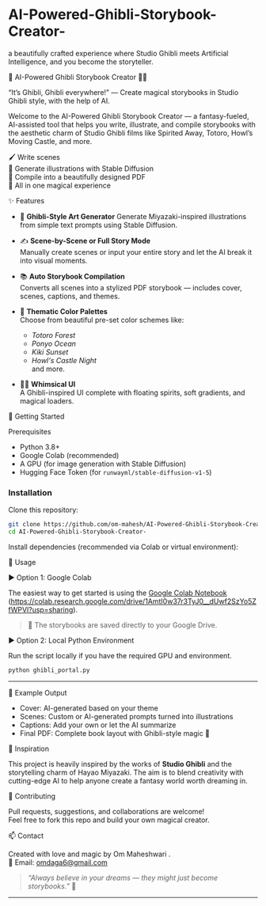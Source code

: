 # AI-Powered-Ghibli-Storybook-Creator-
 a beautifully crafted experience where Studio Ghibli meets Artificial Intelligence, and you become the storyteller.
 
🌸 AI-Powered Ghibli Storybook Creator 🏯✨

 “It’s Ghibli, Ghibli everywhere!” — Create magical storybooks in Studio Ghibli style, with the help of AI.

Welcome to the AI-Powered Ghibli Storybook Creator — a fantasy-fueled, AI-assisted tool that helps you write, illustrate, and compile storybooks with the aesthetic charm of Studio Ghibli films like Spirited Away, Totoro, Howl’s Moving Castle, and more.

🖌️ Write scenes  
🎨 Generate illustrations with Stable Diffusion  
📖 Compile into a beautifully designed PDF  
🌟 All in one magical experience


✨ Features

- 🎨 **Ghibli-Style Art Generator**
  Generate Miyazaki-inspired illustrations from simple text prompts using Stable Diffusion.

- ✍️ **Scene-by-Scene or Full Story Mode**  
  Manually create scenes or input your entire story and let the AI break it into visual moments.

- 📚 **Auto Storybook Compilation**  
  Converts all scenes into a stylized PDF storybook — includes cover, scenes, captions, and themes.

- 🌈 **Thematic Color Palettes**  
  Choose from beautiful pre-set color schemes like:
  - *Totoro Forest*
  - *Ponyo Ocean*
  - *Kiki Sunset*
  - *Howl's Castle Night*  
  and more.

- 🧙‍♀️ **Whimsical UI**  
  A Ghibli-inspired UI complete with floating spirits, soft gradients, and magical loaders.


🚀 Getting Started

 Prerequisites

- Python 3.8+
- Google Colab (recommended)
- A GPU (for image generation with Stable Diffusion)
- Hugging Face Token (for `runwayml/stable-diffusion-v1-5`)

### Installation

Clone this repository:

```bash
git clone https://github.com/om-mahesh/AI-Powered-Ghibli-Storybook-Creator-
cd AI-Powered-Ghibli-Storybook-Creator-
```

Install dependencies (recommended via Colab or virtual environment):

🧾 Usage

▶️ Option 1: Google Colab

The easiest way to get started is using the [Google Colab Notebook](#) (https://colab.research.google.com/drive/1AmtI0w37r3TyJ0__dUwf2SzYo5ZfWPVl?usp=sharing).

> 📂 The storybooks are saved directly to your Google Drive.
 
 ▶️ Option 2: Local Python Environment

Run the script locally if you have the required GPU and environment.

```bash
python ghibli_portal.py
```

---
 📘 Example Output

- Cover: AI-generated based on your theme
- Scenes: Custom or AI-generated prompts turned into illustrations
- Captions: Add your own or let the AI summarize
- Final PDF: Complete book layout with Ghibli-style magic 🌸



 🌌 Inspiration

This project is heavily inspired by the works of **Studio Ghibli** and the storytelling charm of Hayao Miyazaki. The aim is to blend creativity with cutting-edge AI to help anyone create a fantasy world worth dreaming in.

🙌 Contributing

Pull requests, suggestions, and collaborations are welcome!  
Feel free to fork this repo and build your own magical creator.

 📫 Contact

Created with love and magic by Om Maheshwari .  
📧 Email: omdaga6@gmail.com  



> *“Always believe in your dreams — they might just become storybooks.”* 🌙


---

